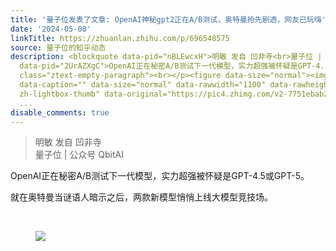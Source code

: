 ```yaml
---
title: '量子位发表了文章: OpenAI神秘gpt2正在A/B测试，奥特曼抢先剧透，网友已玩嗨'
date: '2024-05-08'
linkTitle: https://zhuanlan.zhihu.com/p/696548575
source: 量子位的知乎动态
description: <blockquote data-pid="nBLEwcxH">明敏 发自 凹非寺<br>量子位 | 公众号 QbitAI</blockquote><p
  data-pid="2UrAZXgC">OpenAI正在秘密A/B测试下一代模型，实力超强被怀疑是GPT-4.5或GPT-5。</p><p data-pid="SS-CUcLM">就在奥特曼当谜语人暗示之后，两款新模型悄悄上线大模型竞技场。</p><p
  class="ztext-empty-paragraph"><br></p><figure data-size="normal"><img src="https://pic4.zhimg.com/v2-7751ebab2850421c73fa1f0e0e65b877_1440w.jpg"
  data-caption="" data-size="normal" data-rawwidth="1100" data-rawheight="536" class="origin_image
  zh-lightbox-thumb" data-original="https://pic4.zhimg.com/v2-7751ebab2850421c73fa1f0e0e65b877_r.jpg"
  ...
disable_comments: true
---
```

<blockquote data-pid="nBLEwcxH">明敏 发自 凹非寺<br>量子位 | 公众号 QbitAI</blockquote><p data-pid="2UrAZXgC">OpenAI正在秘密A/B测试下一代模型，实力超强被怀疑是GPT-4.5或GPT-5。</p><p data-pid="SS-CUcLM">就在奥特曼当谜语人暗示之后，两款新模型悄悄上线大模型竞技场。</p><p class="ztext-empty-paragraph"><br></p><figure data-size="normal"><img src="https://pic4.zhimg.com/v2-7751ebab2850421c73fa1f0e0e65b877_1440w.jpg" data-caption="" data-size="normal" data-rawwidth="1100" data-rawheight="536" class="origin_image zh-lightbox-thumb" data-original="https://pic4.zhimg.com/v2-7751ebab2850421c73fa1f0e0e65b877_r.jpg" ...